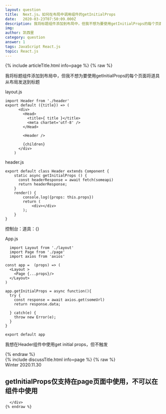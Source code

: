 ```yaml
---
layout: question
title:  Next.js。如何在布局中调用组件的getInitialProps
date:   2020-03-23T07:50:09.000Z
description: 我将标题组件添加到布局中，但我不想为要使用getInitialProps的每个页面将道具从布局发送到标题layout.js  import Hea...
img: 
author: 凯西里
category: question
answer: 1
tags: JavaScript React.js
topic: React.js
---
```

<div class="article-root">
  <div class="article">
    {% include articleTitle.html info=page %}
    {% raw %}
    <div class="article-content"><p><font style="vertical-align: inherit;"><font style="vertical-align: inherit;">我将标题组件添加到布局中，但我不想为要使用getInitialProps的每个页面将道具从布局发送到标题</font></font></p>

<p><font style="vertical-align: inherit;"><font style="vertical-align: inherit;">layout.js  </font></font></p>

<pre><code>import Header from './header'<font></font>
export default ({title}) =&gt; (<font></font>
      &lt;div&gt;<font></font>
        &lt;Head&gt;<font></font>
          &lt;title&gt;{ title }&lt;/title&gt;<font></font>
          &lt;meta charSet='utf-8' /&gt;<font></font>
        &lt;/Head&gt;<font></font>
<font></font>
        &lt;Header /&gt;<font></font>
<font></font>
        {children}<font></font>
      &lt;/div&gt;<font></font>
    )<font></font>
</code></pre>

<p><font style="vertical-align: inherit;"><font style="vertical-align: inherit;">header.js</font></font></p>

<pre><code>export default class Header extends Component {<font></font>
    static async getInitialProps () {<font></font>
      const headerResponse = await fetch(someapi)<font></font>
      return headerResponse;<font></font>
    }<font></font>
    render() {<font></font>
        console.log({props: this.props})<font></font>
        return (<font></font>
            &lt;div&gt;&lt;/div&gt;<font></font>
        );<font></font>
    }<font></font>
}<font></font>
</code></pre>

<p><font style="vertical-align: inherit;"><font style="vertical-align: inherit;">控制台：道具：{}</font></font></p>

<p><font style="vertical-align: inherit;"><font style="vertical-align: inherit;">App.js</font></font></p>

<pre><code>  import Layout from './layout'<font></font>
  import Page from './page'<font></font>
  import axios from 'axios'<font></font>
<font></font>
const app =  (props) =&gt; (<font></font>
  &lt;Layout &gt;<font></font>
    &lt;Page {...props}/&gt;<font></font>
  &lt;/Layout&gt;<font></font>
)<font></font>
<font></font>
app.getInitialProps = async function(){<font></font>
  try {<font></font>
    const response = await axios.get(someUrl)<font></font>
    return response.data;<font></font>
<font></font>
  } catch(e) {<font></font>
    throw new Error(e);<font></font>
  }<font></font>
}<font></font>
<font></font>
export default app<font></font>
</code></pre>

<p><font style="vertical-align: inherit;"><font style="vertical-align: inherit;">我想在Header组件中使用get initial props，但不触发</font></font></p></div>
    {% endraw %}
  </div>

  <div class="discuss-wrapper">
    {% include discussTitle.html info=page %}
    {% raw %}
    <div class="discuss-item">
        <div class="discuss-parent">
          <div class="discuss-meta">
            <span class="discuss-user">Winter</span>
            <span class="discuss-time">2020.11.30</span>
          </div>
          <div class="discuss-comment"><h2>getInitialProps仅支持在page页面中使用，不可以在组件中使用</h2></div>
        </div>
        
      </div>
    {% endraw %}
  </div>
<div>
